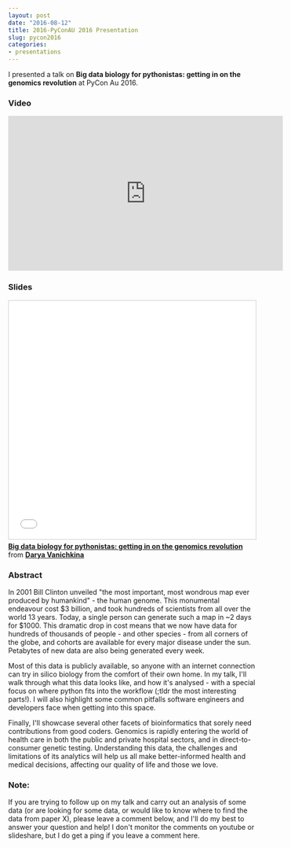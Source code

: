 ```yaml
---
layout: post
date: "2016-08-12"
title: 2016-PyConAU 2016 Presentation
slug: pycon2016
categories:
- presentations
---
```


I presented a talk on **Big data biology for pythonistas: getting in on the genomics revolution** at PyCon Au 2016.

### Video

<iframe width="560" height="315" src="https://www.youtube.com/embed/fQ_vNHDNDCA" frameborder="0" allow="accelerometer; autoplay; encrypted-media; gyroscope; picture-in-picture" allowfullscreen></iframe>

### Slides

<iframe src="//www.slideshare.net/slideshow/embed_code/key/8n6RIYzhxBttVs" width="595" height="485" frameborder="0" marginwidth="0" marginheight="0" scrolling="no" style="border:1px solid #CCC; border-width:1px; margin-bottom:5px; max-width: 100%;" allowfullscreen> </iframe> <div style="margin-bottom:5px"> <strong> <a href="//www.slideshare.net/DaryaVanichkina1/big-data-biology-for-pythonistas-getting-in-on-the-genomics-revolution" title="Big data biology for pythonistas: getting in on the genomics revolution" target="_blank">Big data biology for pythonistas: getting in on the genomics revolution</a> </strong> from <strong><a target="_blank" href="//www.slideshare.net/DaryaVanichkina1">Darya Vanichkina</a></strong> </div>



### Abstract

In 2001 Bill Clinton unveiled "the most important, most wondrous map ever produced by humankind" - the human genome. This monumental endeavour cost \$3 billion, and took hundreds of scientists from all over the world 13 years. Today, a single person can generate such a map in ~2 days for $1000. This dramatic drop in cost means that we now have data for hundreds of thousands of people - and other species - from all corners of the globe, and cohorts are available for every major disease under the sun. Petabytes of new data are also being generated every week.

Most of this data is publicly available, so anyone with an internet connection can try in silico biology from the comfort of their own home. In my talk, I'll walk through what this data looks like, and how it's analysed - with a special focus on where python fits into the workflow (;tldr the most interesting parts!). I will also highlight some common pitfalls software engineers and developers face when getting into this space. 

 Finally, I'll showcase several other facets of bioinformatics that sorely need contributions from good coders.
Genomics is rapidly entering the world of health care in both the public and private hospital sectors, and in direct-to-consumer genetic testing. Understanding this data, the challenges and limitations of its analytics will help us all make better-informed health and medical decisions, affecting our quality of life and those we love. 


### Note:

If you are trying to follow up on my talk and carry out an analysis of some data (or are looking for some data, or would like to know where to find the data from paper X), please leave a comment below, and I'll do my best to answer your question and help! I don't monitor the comments on youtube or slideshare, but I do get a ping if you leave a comment here.
